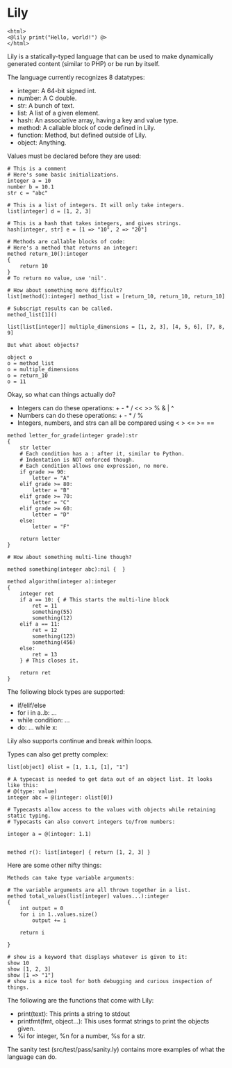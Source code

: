 Lily
=====

```
<html>
<@lily print("Hello, world!") @>
</html>
```

Lily is a statically-typed language that can be used to make dynamically generated content (similar to PHP) or be run by itself.

The language currently recognizes 8 datatypes:

* integer: A 64-bit signed int.
* number: A C double.
* str: A bunch of text.
* list: A list of a given element.
* hash: An associative array, having a key and value type.
* method: A callable block of code defined in Lily.
* function: Method, but defined outside of Lily.
* object: Anything.

Values must be declared before they are used:
```
# This is a comment
# Here's some basic initializations.
integer a = 10
number b = 10.1
str c = "abc"

# This is a list of integers. It will only take integers.
list[integer] d = [1, 2, 3]

# This is a hash that takes integers, and gives strings.
hash[integer, str] e = [1 => "10", 2 => "20"]

# Methods are callable blocks of code:
# Here's a method that returns an integer:
method return_10():integer
{
    return 10
}
# To return no value, use 'nil'.

# How about something more difficult?
list[method():integer] method_list = [return_10, return_10, return_10]

# Subscript results can be called.
method_list[1]()

list[list[integer]] multiple_dimensions = [1, 2, 3], [4, 5, 6], [7, 8, 9]

But what about objects?

object o
o = method_list
o = multiple_dimensions
o = return_10
o = 11
```

Okay, so what can things actually do?

* Integers can do these operations: + - * / << >> % & | ^
* Numbers can do these operations: + - * / %
* Integers, numbers, and strs can all be compared using < > <= >= ==

```
method letter_for_grade(integer grade):str
{
	str letter
	# Each condition has a : after it, similar to Python.
	# Indentation is NOT enforced though.
	# Each condition allows one expression, no more.
	if grade >= 90:
		letter = "A"
	elif grade >= 80:
		letter = "B"
	elif grade >= 70:
		letter = "C"
	elif grade >= 60:
		letter = "D"
	else:
		letter = "F"

	return letter
}

# How about something multi-line though?

method something(integer abc):nil {  }

method algorithm(integer a):integer
{
	integer ret
	if a == 10: { # This starts the multi-line block
		ret = 11
		something(55)
		something(12)
	elif a == 11:
		ret = 12
		something(123)
		something(456)
	else:
		ret = 13
	} # This closes it.

	return ret
}
```

The following block types are supported:
* if/elif/else
* for i in a..b: ...
* while condition: ...
* do: ... while x:

Lily also supports continue and break within loops.

Types can also get pretty complex:
```
list[object] olist = [1, 1.1, [1], "1"]

# A typecast is needed to get data out of an object list. It looks like this:
# @(type: value)
integer abc = @(integer: olist[0])

# Typecasts allow access to the values with objects while retaining static typing.
# Typecasts can also convert integers to/from numbers:

integer a = @(integer: 1.1)


method r(): list[integer] { return [1, 2, 3] }
```

Here are some other nifty things:

```
Methods can take type variable arguments:

# The variable arguments are all thrown together in a list.
method total_values(list[integer] values...):integer
{
	int output = 0
	for i in 1..values.size()
		output += i

	return i

}

# show is a keyword that displays whatever is given to it:
show 10
show [1, 2, 3]
show [1 => "1"]
# show is a nice tool for both debugging and curious inspection of things.
```

The following are the functions that come with Lily:
* print(text): This prints a string to stdout
* printfmt(fmt, object...): This uses format strings to print the objects given.
* %i for integer, %n for a number, %s for a str.

The sanity test (src/test/pass/sanity.ly) contains more examples of what the language can do.

